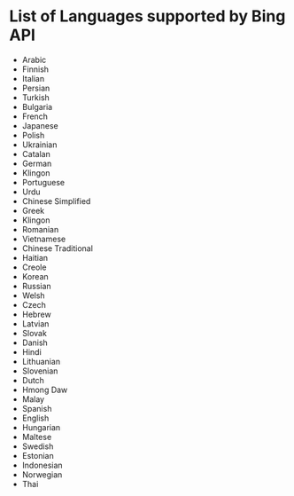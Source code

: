 List of Languages supported by Bing API
==============

- Arabic
- Finnish
- Italian
- Persian
- Turkish
- Bulgaria
- French
- Japanese
- Polish
- Ukrainian
- Catalan
- German
- Klingon
- Portuguese
- Urdu
- Chinese Simplified
- Greek
- Klingon
- Romanian
- Vietnamese
- Chinese Traditional
- Haitian
- Creole
- Korean
- Russian
- Welsh
- Czech
- Hebrew
- Latvian
- Slovak	 
- Danish
- Hindi
- Lithuanian
- Slovenian	 
- Dutch
- Hmong Daw	
- Malay
- Spanish	 
- English
- Hungarian
- Maltese
- Swedish	 
- Estonian
- Indonesian
- Norwegian
- Thai
